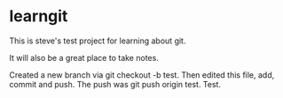 learngit
========
This is steve's test project for learning about git.

It will also be a great place to take notes.

Created a new branch via git checkout -b test.  Then edited this file, add, commit and push. The push was git push origin test.
Test.

